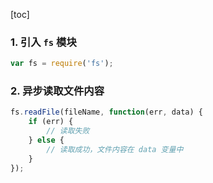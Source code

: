 [toc]

### 1. 引入 `fs` 模块

```js
var fs = require('fs');
```

### 2. 异步读取文件内容

```js
fs.readFile(fileName, function(err, data) {
    if (err) {
        // 读取失败
    } else {
        // 读取成功，文件内容在 data 变量中
    }
});
```



